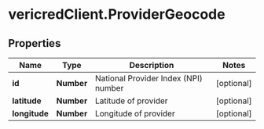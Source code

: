 # vericredClient.ProviderGeocode

## Properties
Name | Type | Description | Notes
------------ | ------------- | ------------- | -------------
**id** | **Number** | National Provider Index (NPI) number | [optional] 
**latitude** | **Number** | Latitude of provider | [optional] 
**longitude** | **Number** | Longitude of provider | [optional] 


